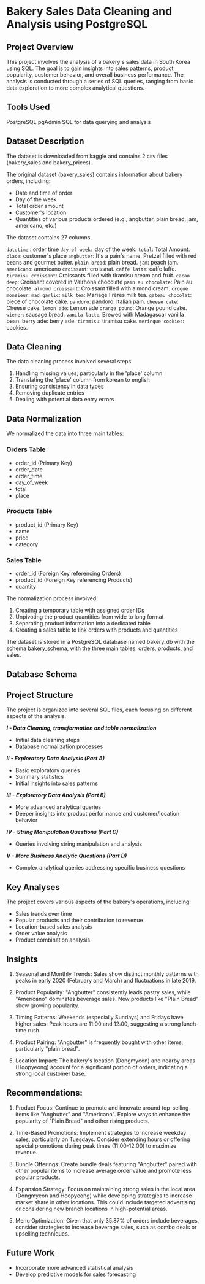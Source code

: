 # Bakery Sales Data Cleaning and Analysis using PostgreSQL

## Project Overview
This project involves the analysis of a bakery's sales data in South Korea using SQL. The goal is to gain insights into sales patterns, product popularity, customer behavior, and overall business performance. The analysis is conducted through a series of SQL queries, ranging from basic data exploration to more complex analytical questions.


## Tools Used
PostgreSQL 
pgAdmin 
SQL for data querying and analysis


## Dataset Description
The dataset is downloaded from kaggle and contains 2 csv files (bakery_sales and bakery_prices). 

The original dataset (bakery_sales) contains information about bakery orders, including:

- Date and time of order
- Day of the week
- Total order amount
- Customer's location
- Quantities of various products ordered (e.g., angbutter, plain bread, jam, americano, etc.)

The dataset contains 27 columns.

`datetime` : order time
`day of week:` day of the week.
`total`: Total Amount.
`place`: customer's place
`angbutter`: It's a pain's name. Pretzel filled with red beans and gourmet butter.
`plain bread`: plain bread.
`jam`: peach jam.
`americano`: americano
`croissant`: croissnat.
`caffe latte`: caffe laffe.
`tiramisu croissant`: Croissants filled with tiramisu cream and fruit.
`cacao deep`: Croissant covered in Valrhona chocolate
`pain au chocolate`: Pain au chocolate.
`almond croissant`: Croissant filled with almond cream.
`croque monsieur`:
`mad garlic`:
`milk tea`: Mariage Frères milk tea.
`gateau chocolat`: piece of chocolate cake.
`pandoro`: pandoro: Italian pain.
`cheese cake`: Cheese cake.
`lemon ade`: Lemon ade
`orange pound`: Orange pound cake.
`wiener`: sausage bread.
`vanila latte`: Brewed with Madagascar vanilla bean.
berry ade: berry ade.
`tiramisu`: tiramisu cake.
`merinque cookies`: cookies.


## Data Cleaning

The data cleaning process involved several steps:

1. Handling missing values, particularly in the 'place' column
2. Translating the 'place' column from korean to english
3. Ensuring consistency in data types
4. Removing duplicate entries
5. Dealing with potential data entry errors


## Data Normalization
We normalized the data into three main tables:

### Orders Table
- order_id (Primary Key)
- order_date
- order_time
- day_of_week
- total
- place

### Products Table
- product_id (Primary Key)
- name
- price
- category

### Sales Table
- order_id (Foreign Key referencing Orders)
- product_id (Foreign Key referencing Products)
- quantity

The normalization process involved:
1. Creating a temporary table with assigned order IDs
2. Unpivoting the product quantities from wide to long format
3. Separating product information into a dedicated table
4. Creating a sales table to link orders with products and quantities

The dataset is stored in a PostgreSQL database named bakery_db with the schema bakery_schema, with the three main tables: orders, products, and sales.


## Database Schema


## Project Structure

The project is organized into several SQL files, each focusing on different aspects of the analysis:

***I - Data Cleaning, transformation and table normalization***
- Initial data cleaning steps
- Database normalization processes

***II - Exploratory Data Analysis (Part A)***
- Basic exploratory queries
- Summary statistics
- Initial insights into sales patterns

***III - Exploratory Data Analysis (Part B)***
- More advanced analytical queries
- Deeper insights into product performance and customer/location behavior

***IV - String Manipulation Questions (Part C)***
- Queries involving string manipulation and analysis


***V - More Business Analytic Questions (Part D)***
- Complex analytical queries addressing specific business questions



## Key Analyses

The project covers various aspects of the bakery's operations, including:

- Sales trends over time
- Popular products and their contribution to revenue
- Location-based sales analysis
- Order value analysis
- Product combination analysis


## Insights 

1. Seasonal and Monthly Trends: Sales show distinct monthly patterns with peaks in early 2020 (February and March) and fluctuations in late 2019.

2. Product Popularity: "Angbutter" consistently leads pastry sales, while "Americano" dominates beverage sales. New products like "Plain Bread" show growing popularity.

3. Timing Patterns: Weekends (especially Sundays) and Fridays have higher sales. Peak hours are 11:00 and 12:00, suggesting a strong lunch-time rush.

4. Product Pairing: "Angbutter" is frequently bought with other items, particularly "plain bread".

5. Location Impact: The bakery's location (Dongmyeon) and nearby areas (Hoopyeong) account for a significant portion of orders, indicating a strong local customer base.


## Recommendations:

1. Product Focus: Continue to promote and innovate around top-selling items like "Angbutter" and "Americano". Explore ways to enhance the popularity of "Plain Bread" and other rising products.

2. Time-Based Promotions: Implement strategies to increase weekday sales, particularly on Tuesdays. Consider extending hours or offering special promotions during peak times (11:00-12:00) to maximize revenue.

3. Bundle Offerings: Create bundle deals featuring "Angbutter" paired with other popular items to increase average order value and promote less popular products.

4. Expansion Strategy: Focus on maintaining strong sales in the local area (Dongmyeon and Hoopyeong) while developing strategies to increase market share in other locations. This could include targeted advertising or considering new branch locations in high-potential areas.

5. Menu Optimization: Given that only 35.87% of orders include beverages, consider strategies to increase beverage sales, such as combo deals or upselling techniques.


## Future Work
- Incorporate more advanced statistical analysis
- Develop predictive models for sales forecasting


